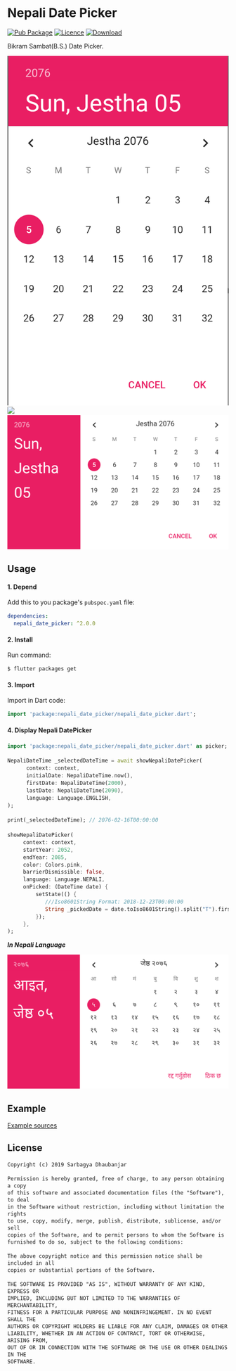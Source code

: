 # Nepali Date Picker

[![Pub Package](https://img.shields.io/badge/pub-v2.0.0-green.svg)](https://pub.dartlang.org/packages/nepali_date_picker)
[![Licence](https://img.shields.io/badge/Licence-MIT-orange.svg)](https://github.com/sarbagyastha/nepali_date_picker/blob/master/LICENSE)
[![Download](https://img.shields.io/badge/Download-APK-blueviolet.svg)
](https://github.com/sarbagyastha/nepali_date_picker/raw/master/nepali_date_picker.apk)

Bikram Sambat(B.S.) Date Picker.

![](screenshot/english_portrait.png)  ![](screenshot/nepali_portrait.png)
![](screenshot/english_landscape.png)

## Usage

#### 1\. Depend

Add this to you package's `pubspec.yaml` file:

```yaml
dependencies:
  nepali_date_picker: ^2.0.0
```

#### 2\. Install

Run command:

```bash
$ flutter packages get
```

#### 3\. Import

Import in Dart code:

```dart
import 'package:nepali_date_picker/nepali_date_picker.dart';
```

#### 4\. Display Nepali DatePicker

```dart
import 'package:nepali_date_picker/nepali_date_picker.dart' as picker;

NepaliDateTime _selectedDateTime = await showNepaliDatePicker(
      context: context,
      initialDate: NepaliDateTime.now(),
      firstDate: NepaliDateTime(2000),
      lastDate: NepaliDateTime(2090),
      language: Language.ENGLISH,
);

print(_selectedDateTime); // 2076-02-16T00:00:00

showNepaliDatePicker(
     context: context,
     startYear: 2052,
     endYear: 2085,
     color: Colors.pink,
     barrierDismissible: false,
     language: Language.NEPALI,
     onPicked: (DateTime date) {
         setState(() {
            ///Iso8601String Format: 2018-12-23T00:00:00
            String _pickedDate = date.toIso8601String().split("T").first;
         });
     },
);
```

***In Nepali Language***

![](screenshot/nepali_landscape.png)

## Example

[Example sources](https://github.com/sarbagyastha/nepali_date_picker/tree/master/example)


## License

```
Copyright (c) 2019 Sarbagya Dhaubanjar

Permission is hereby granted, free of charge, to any person obtaining a copy
of this software and associated documentation files (the "Software"), to deal
in the Software without restriction, including without limitation the rights
to use, copy, modify, merge, publish, distribute, sublicense, and/or sell
copies of the Software, and to permit persons to whom the Software is
furnished to do so, subject to the following conditions:

The above copyright notice and this permission notice shall be included in all
copies or substantial portions of the Software.

THE SOFTWARE IS PROVIDED "AS IS", WITHOUT WARRANTY OF ANY KIND, EXPRESS OR
IMPLIED, INCLUDING BUT NOT LIMITED TO THE WARRANTIES OF MERCHANTABILITY,
FITNESS FOR A PARTICULAR PURPOSE AND NONINFRINGEMENT. IN NO EVENT SHALL THE
AUTHORS OR COPYRIGHT HOLDERS BE LIABLE FOR ANY CLAIM, DAMAGES OR OTHER
LIABILITY, WHETHER IN AN ACTION OF CONTRACT, TORT OR OTHERWISE, ARISING FROM,
OUT OF OR IN CONNECTION WITH THE SOFTWARE OR THE USE OR OTHER DEALINGS IN THE
SOFTWARE.
```